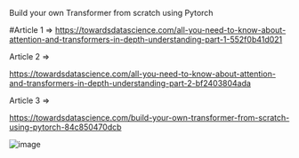 Build your own Transformer from scratch using Pytorch

#Article 1 => https://towardsdatascience.com/all-you-need-to-know-about-attention-and-transformers-in-depth-understanding-part-1-552f0b41d021

Article 2 =>

https://towardsdatascience.com/all-you-need-to-know-about-attention-and-transformers-in-depth-understanding-part-2-bf2403804ada

Article 3 =>

https://towardsdatascience.com/build-your-own-transformer-from-scratch-using-pytorch-84c850470dcb


![image](https://github.com/user-attachments/assets/5edb7895-6d05-4e36-b7d7-25199f45f76c)

